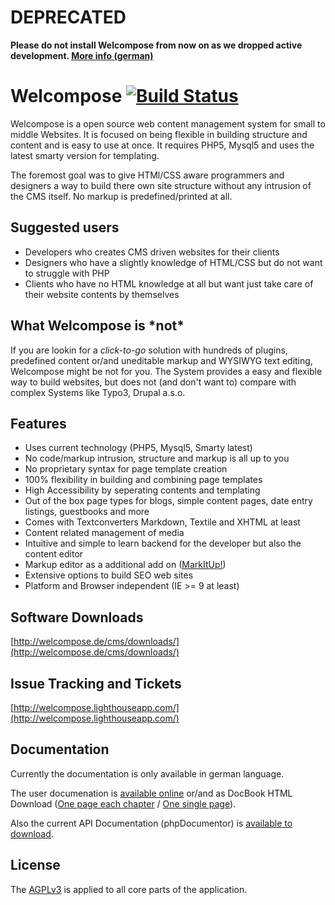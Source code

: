 # DEPRECATED

**Please do not install Welcompose from now on as we dropped active development. [More info (german)](http://welcompose.de/cms/news/2015/10/11/ein-winken-zum-abschied-welcompose/)** 

# Welcompose [![Build Status](https://travis-ci.org/olafgleba/welcompose.png)](https://travis-ci.org/olafgleba/welcompose)

Welcompose is a open source web content management system for small to middle Websites. It is focused on being flexible in building structure and content and is easy to use at once. It requires PHP5, Mysql5 and uses the latest smarty version for templating.

The foremost goal was to give HTMl/CSS aware programmers and designers a way to build there own site structure without any intrusion of the CMS itself. No markup is predefined/printed at all.


## Suggested users

* Developers who creates CMS driven websites for their clients
* Designers who have a slightly knowledge of HTML/CSS but do not want to struggle with PHP
* Clients who have no HTML knowledge at all but want just take care of their website contents by themselves


## What Welcompose is \*not*

If you are lookin for a *click-to-go* solution with hundreds of plugins, predefined content or/and uneditable markup and WYSIWYG text editing, Welcompose might be not for you. The System provides a easy and flexible way to build websites, but does not (and don't want to) compare with complex Systems like Typo3, Drupal a.s.o.


## Features

* Uses current technology (PHP5, Mysql5, Smarty latest)
* No code/markup intrusion, structure and markup is all up to you
* No proprietary syntax for page template creation
* 100% flexibility in building and combining page templates
* High Accessibility by seperating contents and templating
* Out of the box page types for blogs, simple content pages, date entry listings, guestbooks and more
* Comes with Textconverters Markdown, Textile and XHTML at least
* Content related management of media
* Intuitive and simple to learn backend for the developer but also the content editor
* Markup editor as a additional add on ([MarkItUp!](http://markitup.jaysalvat.com/home/))
* Extensive options to build SEO web sites
* Platform and Browser independent (IE >= 9 at least)


## Software Downloads

[http://welcompose.de/cms/downloads/](http://welcompose.de/cms/downloads/)


## Issue Tracking and Tickets

[http://welcompose.lighthouseapp.com/](http://welcompose.lighthouseapp.com/)


## Documentation

Currently the documentation is only available in german language. 

The user documenation is [available online](http://docs.welcompose.de/handbuch/) or/and as DocBook HTML Download ([One page each chapter](http://downloads.welcompose.de/handbuch/welcompose-benutzerhandbuch-multi.zip) / [One single page](http://downloads.welcompose.de/handbuch/welcompose-benutzerhandbuch-single.zip)).

Also the current API Documentation (phpDocumentor) is [available to download](http://downloads.welcompose.de/api/welcompose-api-0.9.6.zip).


## License

The [AGPLv3](http://www.opensource.org/licenses/agpl-v3.html) is applied to all core parts of the application.
